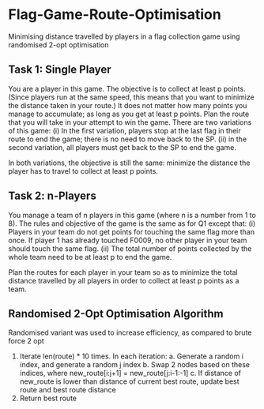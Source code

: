 # Flag-Game-Route-Optimisation
Minimising distance travelled by players in a flag collection game using randomised 2-opt optimisation

## Task 1: Single Player
You are a player in this game. The objective is to collect at least p points. (Since players run at the same speed, this means that you want to minimize the distance taken in your route.) It does not matter how many points you manage to accumulate; as long as you get at least p points. Plan the route that you will take in your attempt to win the game. There are two variations of this game:
(i) In the first variation, players stop at the last flag in their route to end the game; there
is no need to move back to the SP.
(ii) in the second variation, all players must get back to the SP to end the game.

In both variations, the objective is still the same: minimize the distance the player has to travel to collect at least p points.

## Task 2: n-Players
You manage a team of n players in this game (where n is a number from 1 to 8). The rules and objective of the game is the same as for Q1 except that: 
(i) Players in your team do not get points for touching the same flag more than once. If player 1 has already touched F0009, no other player in your team should touch the same flag. 
(ii) The total number of points collected by the whole team need to be at least p to end the game.

Plan the routes for each player in your team so as to minimize the total distance travelled by all players in order to collect at least p points as a team.

## Randomised 2-Opt Optimisation Algorithm 
Randomised variant was used to increase efficiency, as compared to brute force 2 opt

1. Iterate len(route) * 10 times. In each iteration:
  a. Generate a random i index, and generate a random j index
  b. Swap 2 nodes based on these indices, where new_route[i:j+1] = new_route[j:i-1:-1]
  c. If distance of new_route is lower than distance of current best route, update best route and best route distance
2. Return best route
